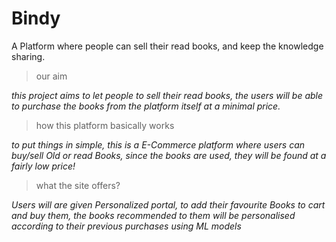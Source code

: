 # Bindy
A Platform where people can sell their read books, and keep the knowledge sharing.

> our aim

*this project aims to let people to sell their read books, the users will be able to purchase the books from the platform itself at a minimal price.*

>how this platform basically works

*to put things in simple, this is a E-Commerce platform where users can buy/sell Old or read Books, since the books are used, they will be found at a fairly low price!*

> what the site offers?

*Users will are given Personalized portal, to add their favourite Books to cart and buy them, the books recommended to them will be personalised according to their previous purchases using ML models*
